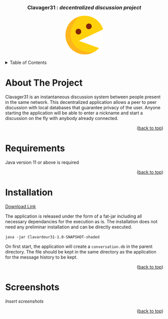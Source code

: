 <h3 align="center"><strong>Clavager31</strong> : <i>decentralized discussion project</i> </h3>

<p align="center">
  <img src="https://github.com/hmathieu-insat/Clavardeur31/blob/main/src/main/resources/com/insa/projet4a/img/logo.png" width="120"/>
</p>

<!-- TABLE OF CONTENTS -->
<details>
  <summary>Table of Contents</summary>
  <ul>
    <li><a href="#-about-the-project-">About The Project</a></li>
    <li><a href="#-requirements-">Requirements</a></li>
    <li><a href="#-installation-">Installation</a></li>
    <li><a href="#-screenshots-">Screenshots</a></li>
  </ul>
</details>



<!-- ABOUT THE PROJECT -->
<h1> About The Project </h1> 

Clavager31 is an instantaneous discussion system between people present in the same network. This decentralized application allows a peer to peer discussion with local databases that guarantee privacy of the user. Anyone starting the application will be able to enter a nickname and start a discussion on the fly with anybody already connected.
<p align="right">(<a href="#top">back to top</a>)</p>

<!-- REQUIREMENTS -->
<h1> Requirements </h1>

Java version 11 or above is required

<p align="right">(<a href="#top">back to top</a>)</p>

<!-- HOW TO INSTALL -->
<h1> Installation </h1>

<a href="https://github.com/hmathieu-insat/Clavardeur31/releases/download/v1.0.0/Clavardeur.jar">Download Link</a>

The application is released under the form of a fat-jar including all necessary dependancies for the execution as is. The installation does not need any preliminar installation and can be directly executed.

`java -jar Clavardeur31-1.0-SNAPSHOT-shaded`

On first start, the application will create a `conversation.db` in the parent directory. The file should be kept in the same directory as the application for the message history to be kept.

<p align="right">(<a href="#top">back to top</a>)</p>

<!-- Screenshots -->
<h1> Screenshots </h1>

*Insert screenshots*

<p align="right">(<a href="#top">back to top</a>)</p>

